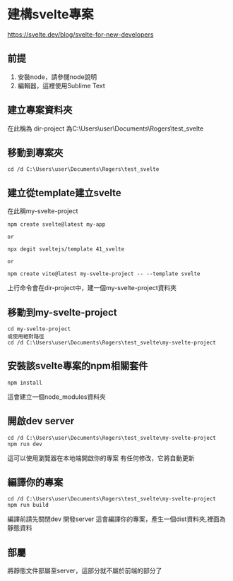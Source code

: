 # 建構svelte專案
https://svelte.dev/blog/svelte-for-new-developers


## 前提
1. 安裝node，請參閱node說明
2. 編輯器，這裡使用Sublime Text

## 建立專案資料夾
在此稱為 dir-project
為C:\Users\user\Documents\Rogers\test_svelte

## 移動到專案夾
```
cd /d C:\Users\user\Documents\Rogers\test_svelte
```

## 建立從template建立svelte
在此稱my-svelte-project
```
npm create svelte@latest my-app

or

npx degit sveltejs/template 41_svelte

or

npm create vite@latest my-svelte-project -- --template svelte
```
上行命令會在dir-project中，建一個my-svelte-project資料夾

## 移動到my-svelte-project
```
cd my-svelte-project
或使用絕對路徑
cd /d C:\Users\user\Documents\Rogers\test_svelte\my-svelte-project
```

## 安裝該svelte專案的npm相關套件
```
npm install
```
這會建立一個node_modules資料夾

## 開啟dev server
```
cd /d C:\Users\user\Documents\Rogers\test_svelte\my-svelte-project
npm run dev
```
這可以使用瀏覽器在本地端開啟你的專案
有任何修改，它將自動更新

## 編譯你的專案
```
cd /d C:\Users\user\Documents\Rogers\test_svelte\my-svelte-project
npm run build
```
編譯前請先關閉dev 開發server
這會編譯你的專案，產生一個dist資料夾,裡面為靜態資料

## 部屬
將靜態文件部屬至server，這部分就不屬於前端的部分了

